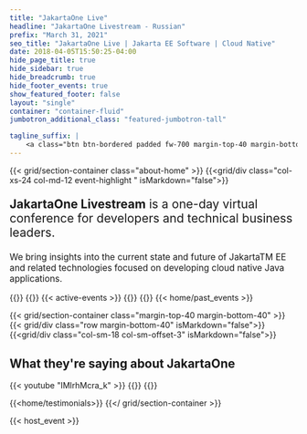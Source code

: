 ```yaml
---
title: "JakartaOne Live"
headline: "JakartaOne Livestream - Russian"
prefix: "March 31, 2021"
seo_title: "JakartaOne Live | Jakarta EE Software | Cloud Native"
date: 2018-04-05T15:50:25-04:00
hide_page_title: true
hide_sidebar: true
hide_breadcrumb: true
hide_footer_events: true
show_featured_footer: false
layout: "single"
container: "container-fluid"
jumbotron_additional_class: "featured-jumbotron-tall"

tagline_suffix: |
    <a class="btn btn-bordered padded fw-700 margin-top-40 margin-bottom-50" href="#">Registration is open</a>
--- 
```

{{< grid/section-container class="about-home" >}}
{{<grid/div class="col-xs-24 col-md-12 event-highlight " isMarkdown="false">}}
<p style="font-size:1.5em;"><strong>JakartaOne Livestream</strong> is a one-day virtual conference for developers and technical business leaders.</p>
<p style="font-size:1.1em;">We bring insights into the current state and future of JakartaTM EE and related technologies focused on developing cloud native Java applications.</p>
{{</grid/div>}}
{{<grid/div class="col-xs-24 col-md-12" isMarkdown="false">}}
{{< active-events >}}
{{</grid/div>}}
 {{</ grid/section-container >}}
{{< home/past_events >}}


{{< grid/section-container class="margin-top-40 margin-bottom-40" >}}
{{< grid/div class="row margin-bottom-40" isMarkdown="false">}}
{{<grid/div class="col-sm-18 col-sm-offset-3" isMarkdown="false">}}
<h2 class="margin-bottom-40">What they're saying about JakartaOne</h2>
{{< youtube "IMlrhMcra_k" >}}  
{{</ grid/div >}}
{{</ grid/div >}}
 
{{<home/testimonials>}} 
{{</ grid/section-container >}}

{{< host_event >}}
